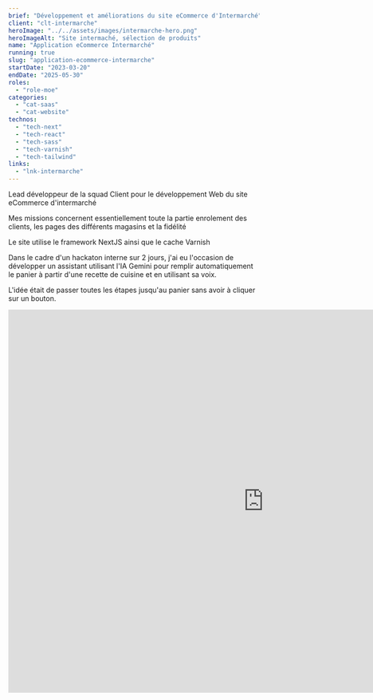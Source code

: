 ```yaml
---
brief: "Développement et améliorations du site eCommerce d'Intermarché"
client: "clt-intermarche"
heroImage: "../../assets/images/intermarche-hero.png"
heroImageAlt: "Site intermaché, sélection de produits"
name: "Application eCommerce Intermarché"
running: true
slug: "application-ecommerce-intermarche"
startDate: "2023-03-20"
endDate: "2025-05-30"
roles:
  - "role-moe"
categories:
  - "cat-saas"
  - "cat-website"
technos:
  - "tech-next"
  - "tech-react"
  - "tech-sass"
  - "tech-varnish"
  - "tech-tailwind"
links:
  - "lnk-intermarche"
---
```


Lead développeur de la squad Client pour le développement Web du site eCommerce d'intermarché

Mes missions concernent essentiellement toute la partie enrolement des clients, les pages des différents magasins et la fidélité

Le site utilise le framework NextJS ainsi que le cache Varnish

Dans le cadre d'un hackaton interne sur 2 jours, j'ai eu l'occasion de développer un assistant utilisant l'IA Gemini pour remplir automatiquement le panier à partir d'une recette de cuisine et en utilisant sa voix.

L'idée était de passer toutes les étapes jusqu'au panier sans avoir à cliquer sur un bouton.

<iframe width="1024" height="768" src="https://www.youtube.com/embed/IL3NFO7Lm8o?si=M-pQW06j1ATyS6Ts" title="YouTube video player" frameborder="0" allow="accelerometer; autoplay; clipboard-write; encrypted-media; gyroscope; picture-in-picture; web-share" referrerpolicy="strict-origin-when-cross-origin" allowfullscreen></iframe>
